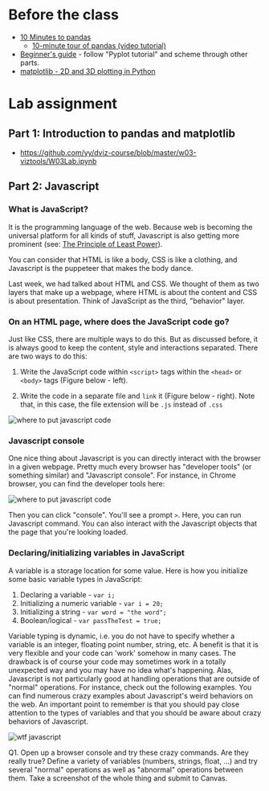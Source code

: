 # Before the class

- [10 Minutes to pandas](http://pandas.pydata.org/pandas-docs/stable/10min.html)
  - [10-minute tour of pandas (video tutorial)](https://vimeo.com/59324550)
- [Beginner's guide](http://matplotlib.org/users/beginner.html) - follow "Pyplot tutorial" and scheme through other parts. 
- [matplotlib - 2D and 3D plotting in Python](http://nbviewer.ipython.org/github/jrjohansson/scientific-python-lectures/blob/master/Lecture-4-Matplotlib.ipynb)

# Lab assignment

## Part 1: Introduction to pandas and matplotlib

- https://github.com/yy/dviz-course/blob/master/w03-viztools/W03Lab.ipynb

## Part 2: Javascript

### What is JavaScript? 

It is the programming language of the web. Because web is becoming the
universal platform for all kinds of stuff, Javascript is also getting more
prominent (see: [The Principle of Least Power][atwood]). 

You can consider that HTML is like a body, CSS is like a clothing, and
Javascript is the puppeteer that makes the body dance. 

Last week, we had talked about HTML and CSS. We thought of them as two layers
that make up a webpage, where HTML is about the content and CSS is about
presentation. Think of JavaScript as the third, "behavior" layer. 

### On an HTML page, where does the JavaScript code go?

Just like CSS, there are multiple ways to do this. But as discussed before, it
is always good to keep the content, style and interactions separated. There are
two ways to do this:

1. Write the JavaScript code within `<script>` tags within the `<head>` or
   `<body>` tags (Figure below - left).

1. Write the code in a separate file and `link` it (Figure below - right). Note
   that, in this case, the file extension will be `.js` instead of `.css`


![where to put javascript code](https://github.com/yy/dviz-course/blob/master/w03-viztools/js_where.png)

### Javascript console

One nice thing about Javascript is you can directly interact with the browser
in a given webpage. Pretty much every browser has "developer tools" (or
something similar) and "Javascript console". For instance, in Chrome browser,
you can find the developer tools here: 

![where to put javascript code](https://github.com/yy/dviz-course/blob/master/w03-viztools/chrome_devtool.png)

Then you can click "console". You'll see a prompt `>`. Here, you can run
Javascript command. You can also interact with the Javascript objects that the
page that you're looking loaded. 

### Declaring/initializing variables in JavaScript

A variable is a storage location for some value. Here is how you initialize
some basic variable types in JavaScript:

1. Declaring a variable - `var i;`
1. Initializing a numeric variable - `var i = 20;`
1. Initializing a string - `var word = "the word";`
1. Boolean/logical - `var passTheTest = true;`

Variable typing is dynamic, i.e. you do not have to specify whether a variable
is an integer, floating point number, string, etc. A benefit is that it is very
flexible and your code can 'work' somehow in many cases. The drawback is of
course your code may sometimes work in a totally unexpected way and you may
have no idea what's happening. Alas, Javascript is not particularly good at
handling operations that are outside of "normal" operations. For instance,
check out the following examples. You can find numerous crazy examples about
Javascript's weird behaviors on the web. An important point to remember is that
you should pay close attention to the types of variables and that you should be
aware about crazy behaviors of Javascript. 

![wtf javascript](https://pbs.twimg.com/media/CpZUexOVUAE1Ihb.jpg)

Q1. Open up a browser console and try these crazy commands. Are they really
true? Define a variety of variables (numbers, strings, float, ...) and try
several "normal" operations as well as "abnormal" operations between them. Take
a screenshot of the whole thing and submit to Canvas. 

[atwood]: https://blog.codinghorror.com/the-principle-of-least-power/
